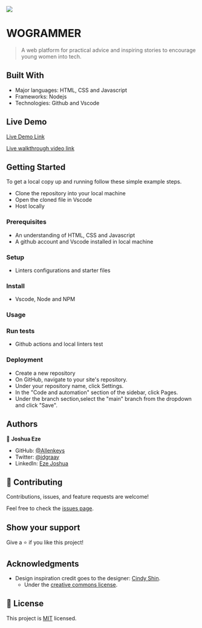![](https://img.shields.io/badge/Microverse-blueviolet)

# WOGRAMMER

> A web platform for practical advice and inspiring stories to encourage young women into tech.


## Built With

- Major languages: HTML, CSS and Javascript
- Frameworks: Nodejs
- Technologies: Github and Vscode

## Live Demo

[Live Demo Link](https://allenkeys.github.io/wogrammer)

[Live walkthrough video link](https://www.loom.com/share/234c719b23bb40858b8ace1fcda304c5)


## Getting Started

To get a local copy up and running follow these simple example steps.
 - Clone the repository into your local machine
 - Open the cloned file in Vscode
 - Host locally  

### Prerequisites
  - An understanding of HTML, CSS and Javascript
  - A github account and Vscode installed in local machine

### Setup
  - Linters configurations and starter files
### Install
  - Vscode, Node and NPM
### Usage

### Run tests
  - Github actions and local linters test
### Deployment
  - Create a new repository
  - On GitHub, navigate to your site's repository.
  - Under your repository name, click  Settings.
  - In the "Code and automation" section of the sidebar, click  Pages.
  - Under the branch section,select the "main" branch from the dropdown and click "Save".

## Authors

👤 **Joshua Eze**

- GitHub: [@Allenkeys](https://github.com/Allenkeys)
- Twitter: [@jdgraay](https://twitter.com/jdgraay)
- LinkedIn: [Eze Joshua](https://linkedin.com/in/eze-joshua)

## 🤝 Contributing

Contributions, issues, and feature requests are welcome!

Feel free to check the [issues page](https://github.com/allenkeys/wogrammer/issues).

## Show your support

Give a ⭐️ if you like this project!

## Acknowledgments

- Design inspiration credit goes to the designer: [Cindy Shin](https://www.behance.net/adagio07).
    - Under the [creative commons license](https://creativecommons.org/licenses/by-nc/4.0/).


## 📝 License

This project is [MIT](./LICENSE) licensed.